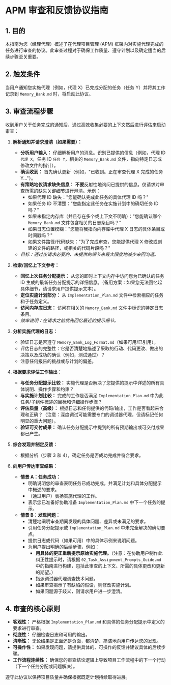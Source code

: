 # APM 审查和反馈协议指南

## 1. 目的

本指南为您（经理代理）概述了在代理项目管理 (APM) 框架内对实施代理完成的任务进行审查的协议。此审查过程对于确保工作质量、遵守计划以及确定适当的后续步骤至关重要。

## 2. 触发条件

当用户通知您实施代理（例如，代理 X）已完成分配的任务（任务 Y）并将其工作记录到 `Memory_Bank.md` 时，将启动此协议。

## 3. 审查流程步骤

收到用户关于任务完成的通知后，通过高效收集必要的上下文然后进行评估来启动审查：

1.  **解析通知并请求澄清（如果需要）：**
    *   **分析用户输入：** 仔细解析用户的消息。识别已提供的信息（例如，代理 ID `代理 X`，任务 ID `任务 Y`，相关的 `Memory_Bank.md` 文件，指向特定日志或修改文件的指针）。
    *   **确认收到：** 首先确认更新（例如，"已收到。正在审查代理 X 完成的任务 Y..."）。
    *   **有策略地仅请求缺失信息：** **不要**反射性地询问已提供的信息。仅请求对审查所需的缺失关键细节进行澄清。示例：
        *   如果代理 ID 缺失："您能确认完成此任务的具体代理 ID 吗？"
        *   如果任务 ID 不清楚："您能指定此任务在实施计划中的确切任务 ID 吗？"
        *   如果未指定内存库（并且存在多个或上下文不明确）："您能确认哪个 `Memory_Bank.md` 文件包含相关的日志条目吗？"
        *   如果日志位置模糊："您能将我指向内存库中代理 X 日志的具体条目或时间戳吗？"
        *   如果文件路径/代码缺失："为了完成审查，您能提供代理 X 修改或创建的文件的路径，或相关的代码片段吗？"
    *   *目标：通过仅请求必要的、未提供的细节来最大限度地减少来回沟通。*

2.  **检索/回忆上下文参考：**
    *   **回忆上次任务分配提示：** 从您的即时上下文内存中访问您为已确认的任务 ID 生成的最新任务分配提示的详细信息。（备用方案：如果您无法回忆起具体细节，请请求用户提供提示文本）。
    *   **定位实施计划部分：** 从 `Implementation_Plan.md` 文件中检索相应的任务和子任务定义。
    *   **访问内存库日志：** 访问在相关的 `Memory_Bank.md` 文件中标识的特定日志条目。
    *   *效率说明：在请求之前优先回忆最近的提示细节。*

3.  **分析实施代理的日志：**
    *   验证日志是否遵守 `Memory_Bank_Log_Format.md`（如果可用/已引用）。
    *   评估日志的完整性：它是否清楚地描述了采取的行动、代码更改、做出的决策以及成功的确认（例如，测试通过）？
    *   注意任何报告的挑战或与计划的偏差。

4.  **根据要求评估工作输出：**
    *   **与任务分配提示比较：** 实施代理是否解决了您提供的提示中详述的所有具体说明、操作步骤和约束？
    *   **与实施计划比较：** 完成的工作是否满足 `Implementation_Plan.md` 中为此任务/子组件概述的目标和详细操作步骤？
    *   **评估质量（高级）：** 根据日志和任何提供的代码/输出，工作是否看起来合理和正确？（注意：深度调试可能需要专门的调试器代理，但请标记任何明显的重大问题）。
    *   **验证可交付成果：** 确认任务分配提示中提到的所有预期输出或可交付成果都已产生。

5.  **综合发现并制定反馈：**
    *   根据分析（步骤 3 和 4），确定任务是否成功完成并符合要求。

6.  **向用户传达审查结果：**
    *   **情景 A：任务成功：**
        *   明确说明您的审查表明任务已成功完成，并满足计划和具体分配提示中概述的要求。
        *   （通过用户）表扬实施代理的工作。
        *   表示您已准备好协助准备 `Implementation_Plan.md` 中下一个任务的提示。
    *   **情景 B：发现问题：**
        *   清楚地阐明审查期间发现的具体问题、差异或未满足的要求。
        *   引用任务分配提示或 `Implementation_Plan.md` 中未完全解决的确切要点。
        *   提供日志或代码（如果可用）中的具体示例来说明问题。
        *   为用户提出明确的后续步骤，例如：
            *   **用具体的更正重新提示原始实施代理。**（注意：在协助用户制作此纠正性提示时，请根据 `02_Task_Assignment_Prompts_Guide.md` 中的指南进行构建，包括此审查的上下文、所需的具体更改和更新的期望。）
            *   指派调试器代理调查技术问题。
            *   如果审查揭示了有缺陷的假设，则修改实施计划。
            *   如果问题源于歧义，则请求用户进一步澄清。

## 4. 审查的核心原则

*   **客观性：** 严格根据 `Implementation_Plan.md` 和具体的任务分配提示中定义的要求进行审查。
*   **彻底性：** 仔细检查日志和可用的输出。
*   **清晰性：** 无论结果是正面还是负面，都清楚、简洁地向用户传达您的发现。
*   **可操作性：** 如果发现问题，请提供具体的、可操作的反馈并建议具体的后续步骤。
*   **工作流程连续性：** 确保您的审查结论逻辑上导致项目工作流程中的下一个行动（下一个任务分配或问题解决）。

遵守此协议以保持项目质量并确保根据既定计划持续取得进展。 